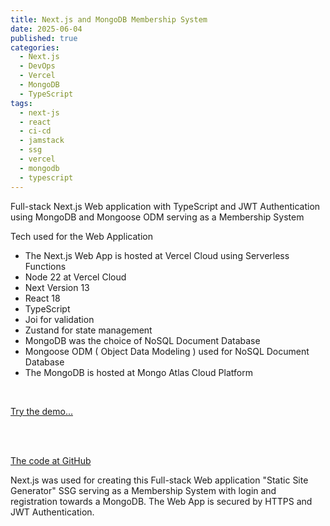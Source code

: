```yaml
---
title: Next.js and MongoDB Membership System  
date: 2025-06-04
published: true
categories:
  - Next.js
  - DevOps
  - Vercel
  - MongoDB
  - TypeScript
tags:
  - next-js
  - react
  - ci-cd
  - jamstack
  - ssg
  - vercel
  - mongodb
  - typescript
---
```

Full-stack Next.js Web application with TypeScript and JWT Authentication using MongoDB and Mongoose ODM serving as a Membership System

Tech used for the Web Application

- The Next.js Web App is hosted at Vercel Cloud using Serverless Functions
- Node 22 at Vercel Cloud
- Next Version 13
- React 18
- TypeScript
- Joi for validation
- Zustand for state management
- MongoDB was the choice of NoSQL Document Database
- Mongoose ODM ( Object Data Modeling ) used for NoSQL Document Database
- The MongoDB is hosted at Mongo Atlas Cloud Platform

<br />

<a href="https://next-js-jwt-auth-mongodb.vercel.app/" target="_blank">Try the demo...</a>

<br /><br />

<a href="https://github.com/persteenolsen/next-js-jwt-auth-mongodb" target="_blank">The code at GitHub</a>

Next.js was used for creating this Full-stack Web application "Static Site Generator" SSG serving as a Membership System with login and registration towards a MongoDB. The Web App is secured by HTTPS and JWT Authentication.
